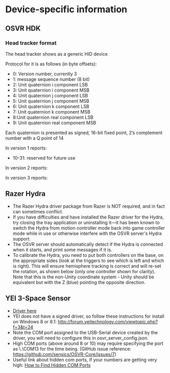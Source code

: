 # Device-specific information

## OSVR HDK
### Head tracker format
The head tracker shows as a generic HID device

Protocol for it is as follows (in byte offsets):

- 0: Version number, currently 3
- 1: message sequence number (8 bit)
- 2: Unit quaternion i component LSB
- 3: Unit quaternion i component MSB
- 4: Unit quaternion j component LSB
- 5: Unit quaternion j component MSB
- 6: Unit quaternion k component LSB
- 7: Unit quaternion k component MSB
- 8:Unit quaternion real component LSB
- 9: Unit quaternion real component MSB

Each quaternion is presented as signed, 16-bit fixed point, 2’s complement number with a Q point 
of 14

In version 1 reports:

- 10-31: reserved for future use

In version 2 reports:

In version 3 reports:

## Razer Hydra

- The Razer Hydra driver package from Razer is NOT required, and in fact can sometimes conflict.
- If you have difficulties and have installed the Razer driver for the Hydra, try closing the tray application or uninstalling it—it has been known to switch the Hydra from motion controller mode back into game controller mode while in use or otherwise interfere with the OSVR server's Hydra support.
- The OSVR server should automatically detect if the Hydra is connected when it starts, and print some messages if it is.
- To calibrate the Hydra, you need to put both controllers on the base, on the appropriate sides (look at the triggers to see which is left and which is right). This will ensure hemisphere tracking is correct and will re-set the rotation, as shown below (only one controller shown for clarity). Note that this is the non-Unity coordinate system - Unity should be equivalent but with the Z (blue) pointing the opposite direction.

## YEI 3-Space Sensor

- [Driver here](http://opengoggles.org/preview/3-Space_Driver_Install.zip)
- YEI does not have a signed driver, so follow these instructions for install on Windows 8 or 8.1: http://forum.yeitechnology.com/viewtopic.php?f=3&t=24
- Note the COM port assigned to the USB-Serial device created by the driver, you will need to configure this in osvr_server_config.json.
- High COM ports (above around 8 or 10) may require specifying the port as \\.\COM13 for the time being. (GitHub issue reference: https://github.com/sensics/OSVR-Core/issues/7)
- Useful link about hidden com ports, if your numbers are getting very high: [How to Find Hidden COM Ports](https://learn.adafruit.com/how-to-find-hidden-com-ports/overview)

